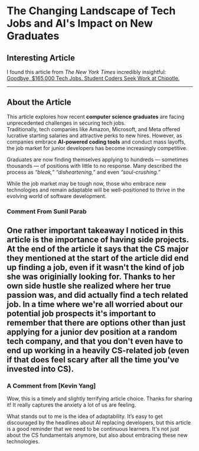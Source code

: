 # The Changing Landscape of Tech Jobs and AI's Impact on New Graduates

## Interesting Article
I found this article from *The New York Times* incredibly insightful:  
[Goodbye, $165,000 Tech Jobs. Student Coders Seek Work at Chipotle.](https://www.nytimes.com/2025/08/10/technology/coding-ai-jobs-students.html)

---

## About the Article
This article explores how recent **computer science graduates** are facing unprecedented challenges in securing tech jobs.  
Traditionally, tech companies like Amazon, Microsoft, and Meta offered lucrative starting salaries and attractive perks to new hires. However, as companies embrace **AI-powered coding tools** and conduct mass layoffs, the job market for junior developers has become increasingly competitive.

Graduates are now finding themselves applying to hundreds — sometimes thousands — of positions with little to no response. Many described the process as *“bleak,”* *“disheartening,”* and even *“soul-crushing.”*

While the job market may be tough now, those who embrace new technologies and remain adaptable will be well-positioned to thrive in the evolving world of software development.

### Comment From Sunil Parab

One rather important takeaway I noticed in this article is the importance of having side projects. At the end of the article it says that the CS major they mentioned at the start of the article did end up finding a job, even if it wasn't the kind of job she was originially looking for. Thanks to her own side hustle she realized where her true passion was, and did actually find a tech related job. In a time where we're all worried about our potential job prospects it's important to remember that there are options other than just applying for a junior dev position at a random tech company, and that you don't even have to end up working in a heavily CS-related job (even if that does feel scary after all the time you've invested into CS).
---

### A Comment from [Kevin Yang]
Wow, this is a timely and slightly terrifying article choice. Thanks for sharing it! It really captures the anxiety a lot of us are feeling.

What stands out to me is the idea of adaptability. It’s easy to get discouraged by the headlines about AI replacing developers, but this article is a good reminder that we need to be continuous learners. It's not just about the CS fundamentals anymore, but also about embracing these new technologies.

